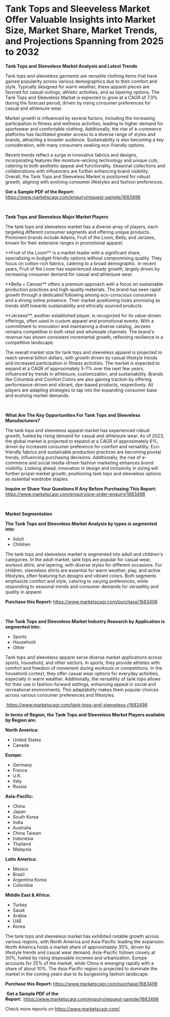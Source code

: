 <p><h1>Tank Tops and Sleeveless Market Offer Valuable Insights into Market Size, Market Share, Market Trends, and Projections Spanning from 2025 to 2032</h1></p><p><strong>Tank Tops and Sleeveless Market Analysis and Latest Trends</strong></p>
<p><p>Tank tops and sleeveless garments are versatile clothing items that have gained popularity across various demographics due to their comfort and style. Typically designed for warm weather, these apparel pieces are favored for casual outings, athletic activities, and as layering options. The Tank Tops and Sleeveless Market is expected to grow at a CAGR of 7.3% during the forecast period, driven by rising consumer preferences for casual and athleisure wear.</p><p>Market growth is influenced by several factors, including the increasing participation in fitness and wellness activities, leading to higher demand for sportswear and comfortable clothing. Additionally, the rise of e-commerce platforms has facilitated greater access to a diverse range of styles and brands, attracting a broader audience. Sustainability is also becoming a key consideration, with many consumers seeking eco-friendly options. </p><p>Recent trends reflect a surge in innovative fabrics and designs, incorporating features like moisture-wicking technology and unique cuts, catering to both aesthetic appeal and functionality. Seasonal collections and collaborations with influencers are further enhancing brand visibility. Overall, the Tank Tops and Sleeveless Market is positioned for robust growth, aligning with evolving consumer lifestyles and fashion preferences.</p></p>
<p><strong>Get a Sample PDF of the Report:&nbsp;</strong> <a href="https://www.marketscagr.com/enquiry/request-sample/1683498?utm_campaign=1097&utm_medium=2&utm_source=Github&utm_content=ia&utm_term=05022025&utm_id=tank-tops-and-sleeveless">https://www.marketscagr.com/enquiry/request-sample/1683498</a></p>
<p>&nbsp;</p>
<p><strong>Tank Tops and Sleeveless Major Market Players</strong></p>
<p><p>The tank tops and sleeveless market has a diverse array of players, each targeting different consumer segments and offering unique products. Prominent brands include Adams, Fruit of the Loom, Bella, and Jerzees, known for their extensive ranges in promotional apparel.</p><p>**Fruit of the Loom** is a market leader with a significant share, specializing in budget-friendly options without compromising quality. They focus on cotton-rich fabrics, catering to a broad demographic. In recent years, Fruit of the Loom has experienced steady growth, largely driven by increasing consumer demand for casual and athleisure wear.</p><p>**Bella + Canvas** offers a premium approach with a focus on sustainable production practices and high-quality materials. The brand has seen rapid growth through a dedicated following among eco-conscious consumers and a strong online presence. Their market positioning looks promising as trends shift towards sustainability and ethically sourced products.</p><p>**Jerzees**, another established player, is recognized for its value-driven offerings, often used in custom apparel and promotional events. With a commitment to innovation and maintaining a diverse catalog, Jerzees remains competitive in both retail and wholesale channels. The brand's revenue has shown consistent incremental growth, reflecting resilience in a competitive landscape.</p><p>The overall market size for tank tops and sleeveless apparel is projected to reach several billion dollars, with growth driven by casual lifestyle trends and increased participation in fitness activities. The market is expected to expand at a CAGR of approximately 5-7% over the next few years, influenced by trends in athleisure, customization, and sustainability. Brands like Columbia and Comfort Colors are also gaining traction by offering performance-driven and vibrant, dye-based products, respectively. All players are adapting strategies to tap into the expanding consumer base and evolving market demands.</p></p>
<p>&nbsp;</p>
<p><strong>What Are The Key Opportunities For Tank Tops and Sleeveless Manufacturers?</strong></p>
<p><p>The tank tops and sleeveless apparel market has experienced robust growth, fueled by rising demand for casual and athleisure wear. As of 2023, the global market is projected to expand at a CAGR of approximately 6%, driven by increased consumer preference for comfort and versatility. Eco-friendly fabrics and sustainable production practices are becoming pivotal trends, influencing purchasing decisions. Additionally, the rise of e-commerce and social media-driven fashion marketing enhances brand visibility. Looking ahead, innovation in design and inclusivity in sizing will further propel market growth, positioning tank tops and sleeveless options as essential wardrobe staples.</p></p>
<p><strong>Inquire or Share Your Questions If Any Before Purchasing This Report:</strong> <a href="https://www.marketscagr.com/enquiry/pre-order-enquiry/1683498?utm_campaign=1097&utm_medium=2&utm_source=Github&utm_content=ia&utm_term=05022025&utm_id=tank-tops-and-sleeveless">https://www.marketscagr.com/enquiry/pre-order-enquiry/1683498</a></p>
<p>&nbsp;</p>
<p><strong>Market Segmentation</strong></p>
<p><strong>The Tank Tops and Sleeveless Market Analysis by types is segmented into:</strong></p>
<p><ul><li>Adult</li><li>Children</li></ul></p>
<p><p>The tank tops and sleeveless market is segmented into adult and children's categories. In the adult market, tank tops are popular for casual wear, workout attire, and layering, with diverse styles for different occasions. For children, sleeveless shirts are essential for warm weather, play, and active lifestyles, often featuring fun designs and vibrant colors. Both segments emphasize comfort and style, catering to varying preferences, while responding to seasonal trends and consumer demands for versatility and quality in apparel.</p></p>
<p><strong>Purchase this Report:&nbsp;</strong><a href="https://www.marketscagr.com/purchase/1683498?utm_campaign=1097&utm_medium=2&utm_source=Github&utm_content=ia&utm_term=05022025&utm_id=tank-tops-and-sleeveless">https://www.marketscagr.com/purchase/1683498</a></p>
<p>&nbsp;</p>
<p><strong>The Tank Tops and Sleeveless Market Industry Research by Application is segmented into:</strong></p>
<p><ul><li>Sports</li><li>Household</li><li>Other</li></ul></p>
<p><p>Tank tops and sleeveless apparel serve diverse market applications across sports, household, and other sectors. In sports, they provide athletes with comfort and freedom of movement during workouts or competitions. In the household context, they offer casual wear options for everyday activities, especially in warm weather. Additionally, the versatility of tank tops allows for their use in fashion-forward settings, enhancing appeal in social and recreational environments. This adaptability makes them popular choices across various consumer preferences and lifestyles.</p></p>
<p><a href="https://www.marketscagr.com/tank-tops-and-sleeveless-r1683498?utm_campaign=1097&utm_medium=2&utm_source=Github&utm_content=ia&utm_term=05022025&utm_id=tank-tops-and-sleeveless">&nbsp;https://www.marketscagr.com/tank-tops-and-sleeveless-r1683498</a></p>
<p><strong>In terms of Region, the Tank Tops and Sleeveless Market Players available by Region are:</strong></p>
<p>
    <p> <strong> North America: </strong>
        <ul>
            <li>United States</li>
            <li>Canada</li>
        </ul>
        </p> 
    <p> <strong> Europe: </strong>
        <ul>
            <li>Germany</li>
            <li>France</li>
            <li>U.K.</li>
            <li>Italy</li>
            <li>Russia</li>
        </ul>
        </p> 
    <p> <strong> Asia-Pacific: </strong>
        <ul>
            <li>China</li>
            <li>Japan</li>
            <li>South Korea</li>
            <li>India</li>
            <li>Australia</li>
            <li>China Taiwan</li>
            <li>Indonesia</li>
            <li>Thailand</li>
            <li>Malaysia</li>
        </ul>
        </p> 
    <p> <strong> Latin America: </strong>
        <ul>
            <li>Mexico</li>
            <li>Brazil</li>
            <li>Argentina Korea</li>
            <li>Colombia</li>
        </ul>
        </p> 
    <p> <strong> Middle East & Africa: </strong>
        <ul>
            <li>Turkey</li>
            <li>Saudi</li>
            <li>Arabia</li>
            <li>UAE</li>
            <li>Korea</li>
        </ul>
    </p>
    </p>
<p><p>The tank tops and sleeveless market has exhibited notable growth across various regions, with North America and Asia-Pacific leading the expansion. North America holds a market share of approximately 35%, driven by lifestyle trends and casual wear demand. Asia-Pacific follows closely at 30%, fueled by rising disposable incomes and urbanization. Europe accounts for 25% of the market, while China is emerging rapidly with a share of about 10%. The Asia-Pacific region is projected to dominate the market in the coming years due to its burgeoning fashion landscape.</p></p>
<p><strong>Purchase this Report: </strong><a href="https://www.marketscagr.com/purchase/1683498?utm_campaign=1097&utm_medium=2&utm_source=Github&utm_content=ia&utm_term=05022025&utm_id=tank-tops-and-sleeveless">https://www.marketscagr.com/purchase/1683498</a></p>
<p>&nbsp;<strong>Get a Sample PDF of the Report:&nbsp;&nbsp;</strong><a href="https://www.marketscagr.com/enquiry/request-sample/1683498?utm_campaign=1097&utm_medium=2&utm_source=Github&utm_content=ia&utm_term=05022025&utm_id=tank-tops-and-sleeveless">https://www.marketscagr.com/enquiry/request-sample/1683498</a></p>
<p><strong></strong></p>
<p>Check more reports on <a href="https://www.marketscagr.com/?utm_campaign=1097&utm_medium=2&utm_source=Github&utm_content=ia&utm_term=05022025&utm_id=tank-tops-and-sleeveless">https://www.marketscagr.com/</a></p>